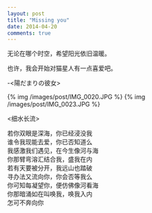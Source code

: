 ```yaml
---
layout: post
title: "Missing you"
date: 2014-04-20
comments: true
---
```

无论在哪个时空，希望阳光依旧温暖。

也许，我会开始对猫星人有一点喜爱吧。


-<陽だまりの彼女>

{% img /images/post/IMG_0020.JPG %}
{% img /images/post/IMG_0023.JPG %}

<细水长流>

若你双眼是深海，你已经浸没我  
谁令我现能去爱，你已否知道么    
我感激我们遇见，在今生像河与海   
你那臂弯溶汇结合我，盛我在内  
若有天要被分开，我远山也踏破  
寻办法又流向你，你会否等我么  
你可知每凝望你，便仿佛像河看海  
你那暗涌如在叫唤我，唤我入内  
怎可不奔向你  